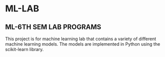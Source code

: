 # ML-LAB

## ML-6TH SEM LAB PROGRAMS
This project is for machine learning lab that contains a variety of different machine learning models. The models are implemented in Python using the scikit-learn library.
